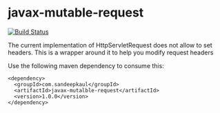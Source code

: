 # javax-mutable-request

[![Build Status](https://travis-ci.org/sandeepkaul/javax-mutable-request.svg?branch=master)](https://travis-ci.org/sandeepkaul/javax-mutable-request)


The current implementation of HttpServletRequest does not allow to set headers. This is a wrapper around it to help you modify request headers

Use the following maven dependency to consume this:

```
<dependency>
  <groupId>com.sandeepkaul</groupId>
  <artifactId>javax-mutalble-request</artifactId>
  <version>1.0.0</version>
</dependency>
```

